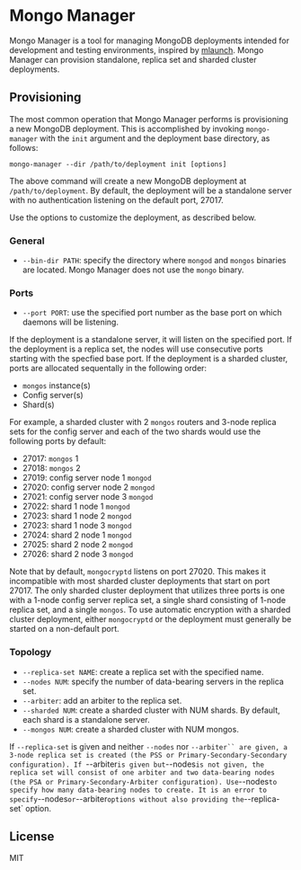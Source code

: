 # Mongo Manager

Mongo Manager is a tool for managing MongoDB deployments intended for
development and testing environments, inspired by
[mlaunch](http://blog.rueckstiess.com/mtools/mlaunch.html).
Mongo Manager can provision standalone, replica set and sharded cluster
deployments.

## Provisioning

The most common operation that Mongo Manager performs is provisioning a new
MongoDB deployment. This is accomplished by invoking `mongo-manager` with
the `init` argument and the deployment base directory, as follows:

    mongo-manager --dir /path/to/deployment init [options]

The above command will create a new MongoDB deployment at `/path/to/deployment`.
By default, the deployment will be a standalone server with no authentication
listening on the default port, 27017.

Use the options to customize the deployment, as described below.

### General

- `--bin-dir PATH`: specify the directory where `mongod` and `mongos`
binaries are located. Mongo Manager does not use the `mongo` binary.

### Ports

- `--port PORT`: use the specified port number as the base port on which
daemons will be listening.

If the deployment is a standalone server, it will listen on the specified
port. If the deployment is a replica set, the nodes will use consecutive
ports starting with the specfied base port. If the deployment is a sharded
cluster, ports are allocated sequentally in the following order:

- `mongos` instance(s)
- Config server(s)
- Shard(s)

For example, a sharded cluster with 2 `mongos` routers and 3-node replica
sets for the config server and each of the two shards would use the
following ports by default:

- 27017: `mongos` 1
- 27018: `mongos` 2
- 27019: config server node 1 `mongod`
- 27020: config server node 2 `mongod`
- 27021: config server node 3 `mongod`
- 27022: shard 1 node 1 `mongod`
- 27023: shard 1 node 2 `mongod`
- 27023: shard 1 node 3 `mongod`
- 27024: shard 2 node 1 `mongod`
- 27025: shard 2 node 2 `mongod`
- 27026: shard 2 node 3 `mongod`

Note that by default, `mongocryptd` listens on port 27020. This makes it
incompatible with most sharded cluster deployments that start on port 27017.
The only sharded cluster deployment that utilizes three ports is one with
a 1-node config server replica set, a single shard consisting of 1-node
replica set, and a single `mongos`. To use automatic encryption with a
sharded cluster deployment, either `mongocryptd` or the deployment must
generally be started on a non-default port.

### Topology

- `--replica-set NAME`: create a replica set with the specified name.
- `--nodes NUM`: specify the number of data-bearing servers in the replica set.
- `--arbiter`: add an arbiter to the replica set.
- `--sharded NUM`: create a sharded cluster with NUM shards. By default,
each shard is a standalone server.
- `--mongos NUM`: create a sharded cluster with NUM mongos.

If `--replica-set` is given and neither  `--nodes` nor `--arbiter`` are given,
a 3-node replica set is created (the PSS or Primary-Secondary-Secondary
configuration). If `--arbiter` is given but `--nodes` is not given, the
replica set will consist of one arbiter and two data-bearing nodes (the PSA or
Primary-Secondary-Arbiter configuration). Use `--nodes` to specify how many
data-bearing nodes to create. It is an error to specify `--nodes` or
`--arbiter` options without also providing the `--replica-set` option.

## License

MIT
